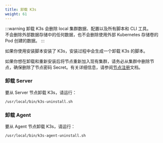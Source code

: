 ```yaml
---
title: 卸载 K3s
weight: 61
---
```


:::warning
卸载 K3s 会删除 local 集群数据、配置以及所有脚本和 CLI 工具。  
不会删除外部数据存储中的任何数据，也不会删除使用外部 Kubernetes 存储卷的 Pod 创建的数据。
:::

如果你使用安装脚本安装了 K3s，安装过程中会生成一个卸载 K3s 的脚本。

如果你想在卸载和重新安装后将节点重新加入现有集群，请务必从集群中删除节点，确保删除了节点密码 Secret。有关详细信息，请参阅[节点注册](../architecture/architecture.md#how-agent-node-registration-works)文档。

### 卸载 Server
要从 Server 节点卸载 K3s，请运行：

```bash
/usr/local/bin/k3s-uninstall.sh
```

### 卸载 Agent
要从 Agent 节点卸载 K3s，请运行：

```bash
/usr/local/bin/k3s-agent-uninstall.sh
```
